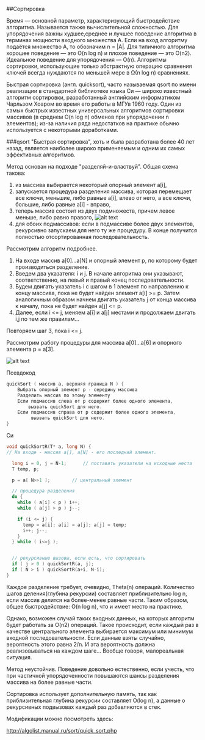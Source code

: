 ##Сортировка

Время — основной параметр, характеризующий быстродействие алгоритма. 
Называется также вычислительной сложностью. 
Для упорядочения важны худшее,среднее и лучшее поведение алгоритма в терминах мощности входного множества A. 
Если на вход алгоритму подаётся множество A, то обозначим n = |A|. 
Для типичного алгоритма хорошее поведение — это O(n log n) и плохое поведение — это O(n2). 
Идеальное поведение для упорядочения — O(n). 
Алгоритмы сортировки, использующие только абстрактную операцию сравнения ключей всегда нуждаются по меньшей мере в Ω(n log n) сравнениях. 

Быстрая сортировка (англ. quicksort), часто называемая qsort по имени реализации в стандартной библиотеке языка Си — широко известный алгоритм сортировки, разработанный английским информатиком Чарльзом Хоаром во время его работы в МГУв 1960 году. 
Один из самых быстрых известных универсальных алгоритмов сортировки массивов (в среднем O(n log n) обменов при упорядочении n элементов); 
из-за наличия ряда недостатков на практике обычно используется с некоторыми доработками.

###qsort
"Быстрая сортировка", хоть и была разработана более 40 лет назад, является наиболее широко применяемым и одним их самых эффективных алгоритмов.

Метод основан на подходе "разделяй-и-властвуй". Общая схема такова:

  1. из массива выбирается некоторый опорный элемент a[i],
  2. запускается процедура разделения массива, которая перемещает все ключи, меньшие, либо равные a[i], влево от него, а все ключи, большие, либо равные a[i] - вправо,
  3. теперь массив состоит из двух подмножеств, причем левое меньше, либо равно правого,
![alt text](http://algolist.manual.ru/sort/gif/22.gif)
  4. для обоих подмассивов: если в подмассиве более двух элементов, рекурсивно запускаем для него ту же процедуру.
В конце получится полностью отсортированная последовательность.

Рассмотрим алгоритм подробнее.

  1. На входе массив a[0]...a[N] и опорный элемент p, по которому будет производиться разделение.
  2. Введем два указателя: i и j. В начале алгоритма они указывают, соответственно, на левый и правый конец последовательности.
  3. Будем двигать указатель i с шагом в 1 элемент по направлению к концу массива, пока не будет найден элемент a[i] >= p. Затем аналогичным образом начнем двигать указатель j от конца массива к началу, пока не будет найден a[j] <= p.
  4. Далее, если i <= j, меняем a[i] и a[j] местами и продолжаем двигать i,j по тем же правилам...

Повторяем шаг 3, пока i <= j.

Рассмотрим работу процедуры для массива a[0]...a[6] и опорного элемента p = a[3].

![alt text](http://algolist.manual.ru/sort/gif/23.gif)

Псевдокод
```c
quickSort ( массив a, верхняя граница N ) {
    Выбрать опорный элемент p - середину массива
    Разделить массив по этому элементу
    Если подмассив слева от p содержит более одного элемента, 
        вызвать quickSort для него. 
    Если подмассив справа от p содержит более одного элемента,
         вызвать quickSort для него. 
}
```

Си

```c
void quickSortR(T* a, long N) {
// На входе - массив a[], a[N] - его последний элемент.

  long i = 0, j = N-1; 		// поставить указатели на исходные места
  T temp, p;

  p = a[ N>>1 ];		// центральный элемент

  // процедура разделения
  do {
    while ( a[i] < p ) i++;
    while ( a[j] > p ) j--;

    if (i <= j) {
      temp = a[i]; a[i] = a[j]; a[j] = temp;
      i++; j--;
    }
  } while ( i<=j );


  // рекурсивные вызовы, если есть, что сортировать 
  if ( j > 0 ) quickSortR(a, j);
  if ( N > i ) quickSortR(a+i, N-i);
}
```
Каждое разделение требует, очевидно, Theta(n) операций. Количество шагов деления(глубина рекурсии) составляет приблизительно log n, если массив делится на более-менее равные части. Таким образом, общее быстродействие: O(n log n), что и имеет место на практике.

Однако, возможен случай таких входных данных, на которых алгоритм будет работать за O(n2) операций. Такое происходит, если каждый раз в качестве центрального элемента выбирается максимум или минимум входной последовательности. Если данные взяты случайно, вероятность этого равна 2/n. И эта вероятность должна реализовываться на каждом шаге... Вообще говоря, малореальная ситуация.

Метод неустойчив. Поведение довольно естественно, если учесть, что при частичной упорядоченности повышаются шансы разделения массива на более равные части.

Сортировка использует дополнительную память, так как приблизительная глубина рекурсии составляет O(log n), а данные о рекурсивных подвызовах каждый раз добавляются в стек.

Модификации можно посмотреть здесь:

http://algolist.manual.ru/sort/quick_sort.php
